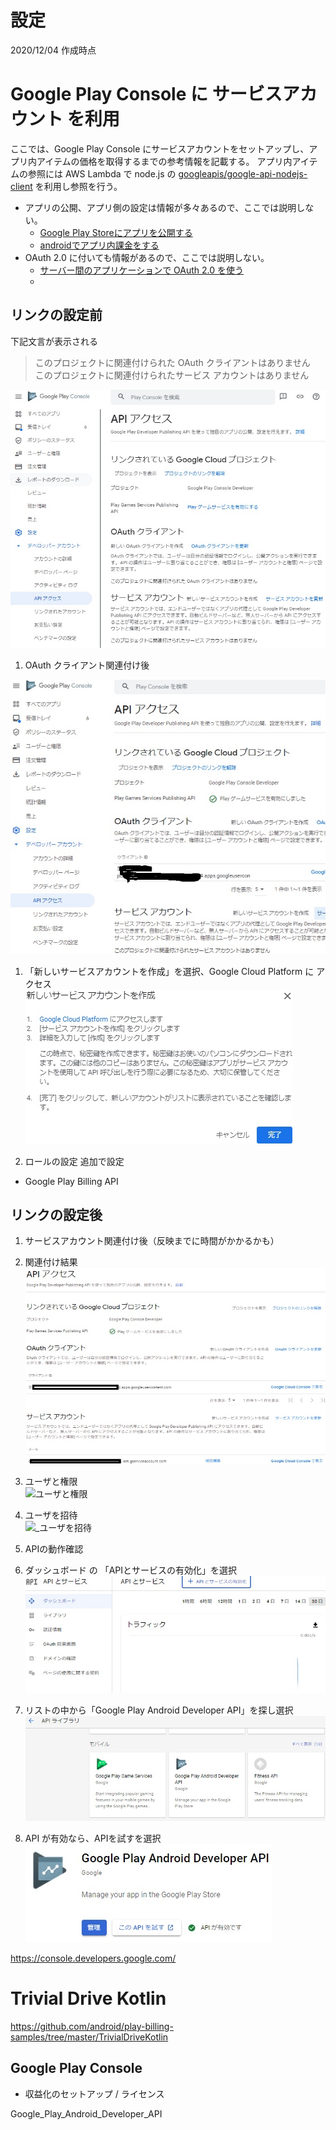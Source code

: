 
# 設定

2020/12/04 作成時点

# Google Play Console に サービスアカウント を利用
ここでは、Google Play Console にサービスアカウントをセットアップし、ア
プリ内アイテムの価格を取得するまでの参考情報を記載する。
アプリ内アイテムの参照には AWS Lambda で node.js の 
[googleapis/google-api-nodejs-client](https://github.com/googleapis/google-api-nodejs-client) 
を利用し参照を行う。

- アプリの公開、アプリ側の設定は情報が多々あるので、ここでは説明しない。  
  - [Google Play Storeにアプリを公開する](https://qiita.com/minuro/items/536ac3f7c27c1442a1cb)
  - [androidでアプリ内課金をする](http://tech-gym.com/2011/07/android/396.html)
- OAuth 2.0 に付いても情報があるので、ここでは説明しない。  
  - [サーバー間のアプリケーションで OAuth 2.0 を使う](https://prev.net-newbie.com/apps/OAuth2ServiceAccount.html)
  - 

## リンクの設定前

下記文言が表示される

> このプロジェクトに関連付けられた OAuth クライアントはありません  
> このプロジェクトに関連付けられたサービス アカウントはありません  

![APIアクセス前](https://github.com/kkurami-dev/master/blob/in-app-purchase/TrivialDriveKotlin/202012_purchases/API%20アクセス-リンク前.jpg "API アクセス-リンク前")

1. OAuth クライアント関連付け後

  ![OAuth クライアント関連付け後](https://github.com/kkurami-dev/master/blob/in-app-purchase/TrivialDriveKotlin/202012_purchases/API%20アクセス-リンク_OAuthクライアント関連付け後.jpg "OAuthクライアント関連付け後")

1. 「新しいサービスアカウントを作成」を選択、Google Cloud Platform に
   アクセス  
   ![新しいサービスアカウント作成](https://github.com/kkurami-dev/master/blob/in-app-purchase/TrivialDriveKotlin/202012_purchases/API%20アクセス-リンク_新しいサービスアカウント作成.jpg "新しいサービスアカウント作成")

1. ロールの設定
  追加で設定
  - Google Play Billing API
  
## リンクの設定後

1. サービスアカウント関連付け後（反映までに時間がかかるかも）
  1. 関連付け結果  
    ![関連付け後](https://github.com/kkurami-dev/master/blob/in-app-purchase/TrivialDriveKotlin/202012_purchases/API%20アクセス-リンク後.jpg "関連付け後")
  1. ユーザと権限  
    ![ユーザと権限](https://github.com/kkurami-dev/master/blob/in-app-purchase/TrivialDriveKotlin/202012_purchases/API%20アクセス-リンク_ユーザと権限.jpg"ユーザと権限")
  1. ユーザを招待  
    ![_ユーザを招待](https://github.com/kkurami-dev/master/blob/in-app-purchase/TrivialDriveKotlin/202012_purchases/API%20アクセス-リンク_ユーザを招待.jpg"_ユーザを招待")

1. APIの動作確認
  1. ダッシュボード の 「APIとサービスの有効化」を選択  
  ![APIとサービスの有効化](https://github.com/kkurami-dev/master/blob/in-app-purchase/TrivialDriveKotlin/202012_purchases/API%20アクセス-リンク_APIとサービスの有効化.jpg "API アクセス-リンク_APIとサービスの有効化")  
  1. リストの中から「Google Play Android Developer API」を探し選択  
  ![APIライブラリ](https://github.com/kkurami-dev/master/blob/in-app-purchase/TrivialDriveKotlin/202012_purchases/API%20アクセス-リンク_APIライブラリ.jpg "APIライブラリ")
  1. API が有効なら、APIを試すを選択  
  ![Google_Play_Android_Developer_API](https://github.com/kkurami-dev/master/blob/in-app-purchase/TrivialDriveKotlin/202012_purchases/API%20アクセス-リンク_Google_Play_Android_Developer_API.jpg "Google_Play_Android_Developer_API")

https://console.developers.google.com/

# Trivial Drive Kotlin
https://github.com/android/play-billing-samples/tree/master/TrivialDriveKotlin

## Google Play Console
- 収益化のセットアップ / ライセンス
  

Google_Play_Android_Developer_API
